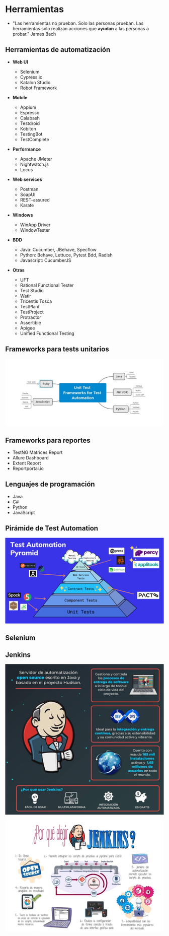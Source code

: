 # Herramientas

* "Las herramientas no prueban. Solo las personas prueban. Las herramientas solo realizan acciones que **ayudan** a las personas a probar." James Bach

## Herramientas de automatización

* **Web UI**
  * Selenium
  * Cypress.io
  * Katalon Studio
  * Robot Framework

* **Mobile**
  * Appium
  * Espresso
  * Calabash
  * Testdroid
  * Kobiton
  * TestingBot
  * TestComplete

* **Performance**
  * Apache JMeter
  * Nightwatch.js
  * Locus

* **Web services**
  * Postman
  * SoapUI
  * REST-assured
  * Karate

* **Windows**
  * WinApp Driver
  * WindowTester

* **BDD**
  * Java: Cucumber, JBehave, Specflow
  * Python: Behave, Lettuce, Pytest Bdd, Radish
  * Javascript: CucumberJS

* **Otras**
  * UFT
  * Rational Functional Tester
  * Test Studio
  * Watir
  * Tricentis Tosca
  * TestPlant
  * TestProject
  * Protractor
  * Assertible
  * Apigee
  * Unified Functional Testing

## Frameworks para tests unitarios

![Unit Test Frameworks for Test Automation](img/unit-test-frameworks.JPG)

## Frameworks para reportes

* TestNG Matrices Report
* Allure Dashboard
* Extent Report
* Reportportal.io

## Lenguajes de programación

* Java
* C#
* Python
* JavaScript

## Pirámide de Test Automation

![Pirámide de Test Automation](img/piramide-test-automation.JPG)

## Selenium

## Jenkins

![Jenkins](img/jenkins-1.jpg)

![Jenkins](img/jenkins-2.jpg)